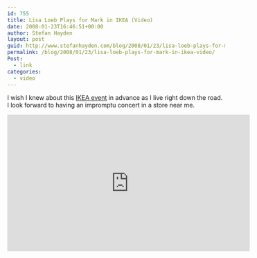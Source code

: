 ```yaml
---
id: 755
title: Lisa Loeb Plays for Mark in IKEA (Video)
date: 2008-01-23T16:46:51+00:00
author: Stefan Hayden
layout: post
guid: http://www.stefanhayden.com/blog/2008/01/23/lisa-loeb-plays-for-mark-in-ikea-video/
permalink: /blog/2008/01/23/lisa-loeb-plays-for-mark-in-ikea-video/
Post:
  - link
categories:
  - video
---
```

I wish I knew about this <a href="http://www.marklivesinikea.com/">IKEA event</a> in advance as I live right down the road. I look forward to having an impromptu concert in a store near me.

<iframe width="560" height="315" src="http://www.youtube.com/embed/ZJxTjsaKHzc&rel=1" title="YouTube video player" frameborder="0" allow="accelerometer; autoplay; clipboard-write; encrypted-media; gyroscope; picture-in-picture" allowfullscreen></iframe>